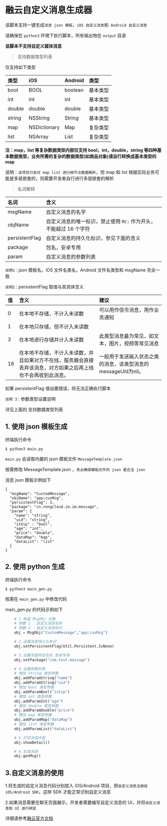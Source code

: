 # 融云自定义消息生成器

该脚本支持一键生成`消息 json 模板`，`iOS 自定义消息`和` Android 自定义消息`

请确保在 `python3` 环境下执行脚本，所有输出物在 `output` 目录

**该脚本不支持自定义媒体消息**

> 支持数据类型列表

仅支持如下类型

类型|iOS|Android|类型
:--|:--|:--|:--
bool|BOOL|boolean|基本类型
int|int|int|基本类型
double|double|double|基本类型
string|NSString|String|基本类型
map|NSDictionary|Map|复杂类型
list|NSArray|List|复杂类型

**注：map，list 等复杂数据类型内部仅支持 bool，int，double，string 等四种基本数据类型，业务所需的复杂的数据类型(如商品对象)请自行转换成基本类型的 map**

说明：`该项目只会对 map list 进行根节点数据解析`，但 map 和 list 根据实际业务可能是多层嵌套的，则需要开发者自行进行多层嵌套的解析

> 名词解释

名词|含义
:--|:--
msgName|自定义消息的名字
objName|自定义消息的唯一标识，禁止使用 `RC:` 作为开头，不能超过 16 个字符
persistentFlag|自定义消息的持久化标识，参见下面的含义
package|包名，安卓专用
param|自定义消息的参数列表

`说明1：`json 模板名，iOS 文件名类名，Android 文件名类型和 msgName 完全一致

`说明2：`persistentFlag 取值与其具体含义

值|含义|建议
:--|:--|:--
0|在本地不存储，不计入未读数|可以用作信令消息，用作业务通知
1|在本地只存储，但不计入未读数|
3|在本地进行存储并计入未读数|此类型消息最为常见，如文本，图片，视频等常见消息
16|在本地不存储，不计入未读数，并且如果对方不在线，服务器会直接丢弃该消息，对方如果之后再上线也不会再收到此消息。|一般用于发送输入状态之类的消息，该类型消息的messageUId为nil。

如果 persistentFlag 值设置错误，将无法正确执行脚本

`说明 3：`参数类型设置说明

详见上面的 支持数据类型列表

## 1. 使用 json 模板生成

终端执行命令

```
$ python3 main.py
```

`main.py` 会读取内置的 json 模板文件 `MessageTemplate.json`

按需修改 MessageTemplate.json ，`务必确保模板文件的 json 是合法 json`

消息 json 模板示例如下

```
{
  "msgName": "CustomMessage",
  "objName": "app:cusMsg",
  "persistentFlag": 3,
  "package": "cn.rongcloud.im.im.message",
  "param": {
    "name": "string",
    "uid": "string",
    "isVip" : "bool",
    "age": "int",
    "price": "double",
    "dataMap": "map",
    "dataList": "list"
  }
}
```

## 2. 使用 python 生成

终端执行命令

```
$ python3 main_gen.py
```

按需在 `main_gen.py` 中修改代码

main_gen.py 的代码示例如下

```python
    # 1.构造 MsgObj 对象
    # 参数 1 ：自定义消息名称
    # 参数 2 ：自定义消息标识
    obj = MsgObj("CustomMessage","app:cusMsg")

    # 2.设置消息持久化标识
    obj.setPersistentFlag(Util.Persistent.IsNone)

    # 3.设置消息所在包名 安卓专用
    obj.setPackage("com.test.message")

    # 4.设置参数列表
    # 增加 String 类型参数
    obj.addParamString("name")
    obj.addParamString("uid")
    # 增加 bool 类型参数
    obj.addParamBool("isVip")
    # 增加 int 类型参数
    obj.addParamInt("age")
    # 增加 double 类型参数
    obj.addParamDouble("price")
    # 增加 map 类型参数
    obj.addParamMap("dataMap")
    # 增加 list 类型参数
    obj.addParamList("dataList")

    # 5.打印消息内容
    obj.showDetail()

    # 6.生成消息
    obj.genMsg()
```

## 3.自定义消息的使用

1.将生成的自定义消息代码分别放入 iOS/Android 项目，把`自定义消息注册给 iOS/Android SDK`，这样 SDK 才能正常识别自定义消息

2.如果消息需要在聊天页面展示，开发者需要编写自定义消息的 UI，并将`自定义消息和 UI 进行绑定`

详细请参考[融云官方文档](https://docs.rongcloud.cn)